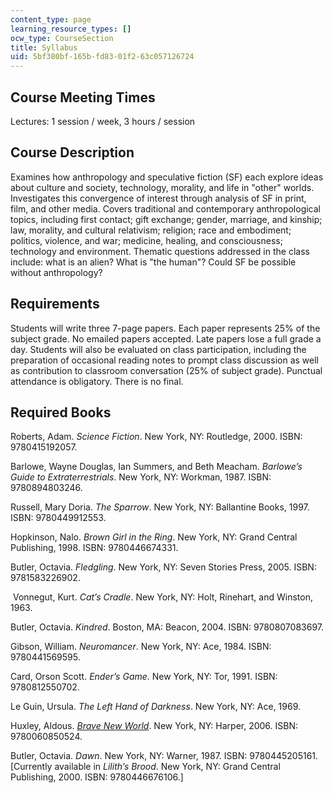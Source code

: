 ```yaml
---
content_type: page
learning_resource_types: []
ocw_type: CourseSection
title: Syllabus
uid: 5bf380bf-165b-fd83-01f2-63c057126724
---
```


Course Meeting Times
--------------------

Lectures: 1 session / week, 3 hours / session

Course Description
------------------

Examines how anthropology and speculative fiction (SF) each explore ideas about culture and society, technology, morality, and life in "other" worlds. Investigates this convergence of interest through analysis of SF in print, film, and other media. Covers traditional and contemporary anthropological topics, including first contact; gift exchange; gender, marriage, and kinship; law, morality, and cultural relativism; religion; race and embodiment; politics, violence, and war; medicine, healing, and consciousness; technology and environment. Thematic questions addressed in the class include: what is an alien? What is "the human"? Could SF be possible without anthropology?

Requirements
------------

Students will write three 7-page papers. Each paper represents 25% of the subject grade. No emailed papers accepted. Late papers lose a full grade a day. Students will also be evaluated on class participation, including the preparation of occasional reading notes to prompt class discussion as well as contribution to classroom conversation (25% of subject grade). Punctual attendance is obligatory. There is no final.

Required Books
--------------

Roberts, Adam. _Science Fiction_. New York, NY: Routledge, 2000. ISBN: 9780415192057.

Barlowe, Wayne Douglas, Ian Summers, and Beth Meacham. _Barlowe’s Guide to Extraterrestrials_. New York, NY: Workman, 1987. ISBN: 9780894803246.

Russell, Mary Doria. _The Sparrow_. New York, NY: Ballantine Books, 1997. ISBN: 9780449912553.

Hopkinson, Nalo. _Brown Girl in the Ring_. New York, NY: Grand Central Publishing, 1998. ISBN: 9780446674331.

Butler, Octavia. _Fledgling_. New York, NY: Seven Stories Press, 2005. ISBN: 9781583226902.

 Vonnegut, Kurt. _Cat’s Cradle_. New York, NY: Holt, Rinehart, and Winston, 1963.

Butler, Octavia. _Kindred_. Boston, MA: Beacon, 2004. ISBN: 9780807083697.

Gibson, William. _Neuromancer_. New York, NY: Ace, 1984. ISBN: 9780441569595.

Card, Orson Scott. _Ender’s Game_. New York, NY: Tor, 1991. ISBN: 9780812550702.

Le Guin, Ursula. _The Left Hand of Darkness_. New York, NY: Ace, 1969.

Huxley, Aldous. _[Brave New World](http://www.huxley.net/bnw/)_. New York, NY: Harper, 2006. ISBN: 9780060850524.

Butler, Octavia. _Dawn_. New York, NY: Warner, 1987. ISBN: 9780445205161. \[Currently available in _Lilith’s Brood_. New York, NY: Grand Central Publishing, 2000. ISBN: 9780446676106.\]